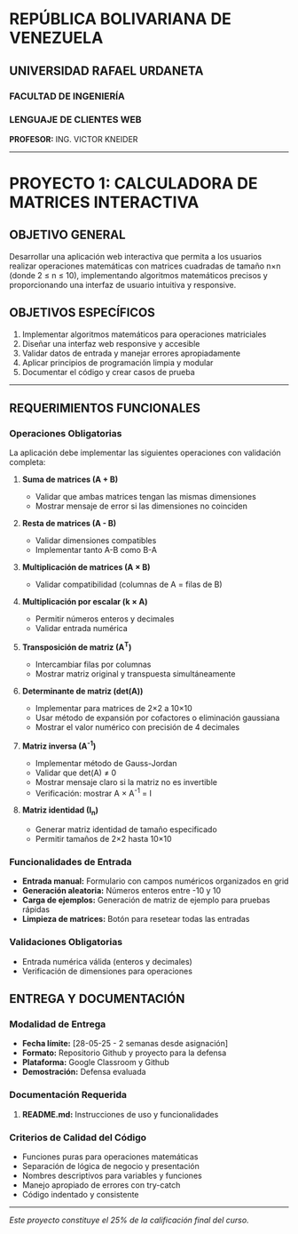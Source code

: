 # REPÚBLICA BOLIVARIANA DE VENEZUELA
## UNIVERSIDAD RAFAEL URDANETA
### FACULTAD DE INGENIERÍA
### LENGUAJE DE CLIENTES WEB
**PROFESOR:** ING. VICTOR KNEIDER

---

# **PROYECTO 1: CALCULADORA DE MATRICES INTERACTIVA**

## **OBJETIVO GENERAL**
Desarrollar una aplicación web interactiva que permita a los usuarios realizar operaciones matemáticas con matrices cuadradas de tamaño n×n (donde 2 ≤ n ≤ 10), implementando algoritmos matemáticos precisos y proporcionando una interfaz de usuario intuitiva y responsive.

## **OBJETIVOS ESPECÍFICOS**
1. Implementar algoritmos matemáticos para operaciones matriciales
2. Diseñar una interfaz web responsive y accesible
3. Validar datos de entrada y manejar errores apropiadamente
4. Aplicar principios de programación limpia y modular
5. Documentar el código y crear casos de prueba

---

## **REQUERIMIENTOS FUNCIONALES**

### **Operaciones Obligatorias**
La aplicación debe implementar las siguientes operaciones con validación completa:

1. **Suma de matrices (A + B)**
   - Validar que ambas matrices tengan las mismas dimensiones
   - Mostrar mensaje de error si las dimensiones no coinciden

2. **Resta de matrices (A - B)**
   - Validar dimensiones compatibles
   - Implementar tanto A-B como B-A

3. **Multiplicación de matrices (A × B)**
   - Validar compatibilidad (columnas de A = filas de B)

4. **Multiplicación por escalar (k × A)**
   - Permitir números enteros y decimales
   - Validar entrada numérica

5. **Transposición de matriz (A<sup>T</sup>)**
   - Intercambiar filas por columnas
   - Mostrar matriz original y transpuesta simultáneamente

6. **Determinante de matriz (det(A))**
   - Implementar para matrices de 2×2 a 10×10
   - Usar método de expansión por cofactores o eliminación gaussiana
   - Mostrar el valor numérico con precisión de 4 decimales

7. **Matriz inversa (A<sup>-1</sup>)**
   - Implementar método de Gauss-Jordan
   - Validar que det(A) ≠ 0
   - Mostrar mensaje claro si la matriz no es invertible
   - Verificación: mostrar A × A<sup>-1</sup> = I

8. **Matriz identidad (I<sub>n</sub>)**
   - Generar matriz identidad de tamaño especificado
   - Permitir tamaños de 2×2 hasta 10×10

### **Funcionalidades de Entrada**
- **Entrada manual:** Formulario con campos numéricos organizados en grid
- **Generación aleatoria:** Números enteros entre -10 y 10
- **Carga de ejemplos:**   Generación de matriz de ejemplo para pruebas rápidas
- **Limpieza de matrices:** Botón para resetear todas las entradas

### **Validaciones Obligatorias**
- Entrada numérica válida (enteros y decimales)
- Verificación de dimensiones para operaciones

## **ENTREGA Y DOCUMENTACIÓN**

### **Modalidad de Entrega**
- **Fecha límite:** [28-05-25 - 2 semanas desde asignación]
- **Formato:** Repositorio Github y proyecto para la defensa
- **Plataforma:** Google Classroom y Github
- **Demostración:** Defensa evaluada

### **Documentación Requerida**
1. **README.md:** Instrucciones de uso y funcionalidades

### **Criterios de Calidad del Código**
- Funciones puras para operaciones matemáticas
- Separación de lógica de negocio y presentación
- Nombres descriptivos para variables y funciones
- Manejo apropiado de errores con try-catch
- Código indentado y consistente

---

*Este proyecto constituye el 25% de la calificación final del curso.*